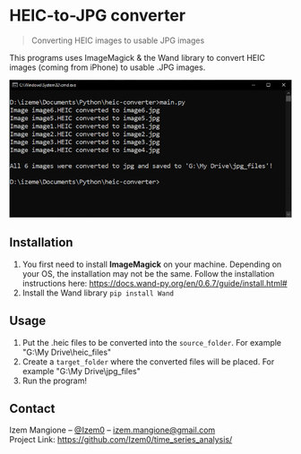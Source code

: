 # HEIC-to-JPG converter
> Converting HEIC images to usable JPG images

This programs uses ImageMagick & the Wand library to convert HEIC images (coming from iPhone) to usable .JPG images.

![](example.png)

## Installation
1. You first need to install **ImageMagick** on your machine. Depending on your OS, the installation may not be the same.
Follow the installation instructions here: https://docs.wand-py.org/en/0.6.7/guide/install.html#
2. Install the Wand library ``pip install Wand``

## Usage
1. Put the .heic files to be converted into the ``source_folder``. For example "G:\My Drive\heic_files"
2. Create a ``target_folder`` where the converted files will be placed. For example "G:\My Drive\jpg_files"
3. Run the program!

## Contact
Izem Mangione – [@Izem0](https://github.com/Izem0) – izem.mangione@gmail.com  
Project Link: https://github.com/Izem0/time_series_analysis/
